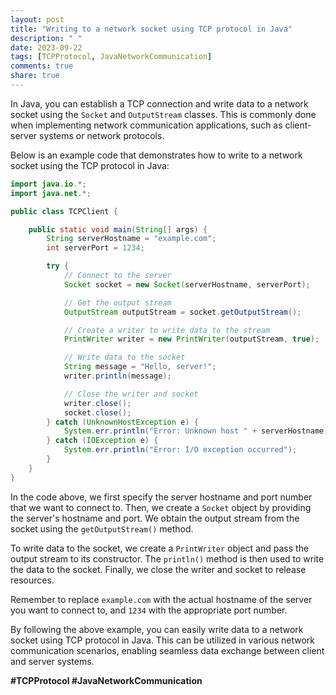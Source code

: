 ```yaml
---
layout: post
title: "Writing to a network socket using TCP protocol in Java"
description: " "
date: 2023-09-22
tags: [TCPProtocol, JavaNetworkCommunication]
comments: true
share: true
---
```


In Java, you can establish a TCP connection and write data to a network socket using the `Socket` and `OutputStream` classes. This is commonly done when implementing network communication applications, such as client-server systems or network protocols.

Below is an example code that demonstrates how to write to a network socket using the TCP protocol in Java:

```java
import java.io.*;
import java.net.*;

public class TCPClient {

    public static void main(String[] args) {
        String serverHostname = "example.com";
        int serverPort = 1234;

        try {
            // Connect to the server
            Socket socket = new Socket(serverHostname, serverPort);

            // Get the output stream
            OutputStream outputStream = socket.getOutputStream();

            // Create a writer to write data to the stream
            PrintWriter writer = new PrintWriter(outputStream, true);

            // Write data to the socket
            String message = "Hello, server!";
            writer.println(message);

            // Close the writer and socket
            writer.close();
            socket.close();
        } catch (UnknownHostException e) {
            System.err.println("Error: Unknown host " + serverHostname);
        } catch (IOException e) {
            System.err.println("Error: I/O exception occurred");
        }
    }
}
```

In the code above, we first specify the server hostname and port number that we want to connect to. Then, we create a `Socket` object by providing the server's hostname and port. We obtain the output stream from the socket using the `getOutputStream()` method. 

To write data to the socket, we create a `PrintWriter` object and pass the output stream to its constructor. The `println()` method is then used to write the data to the socket. Finally, we close the writer and socket to release resources.

Remember to replace `example.com` with the actual hostname of the server you want to connect to, and `1234` with the appropriate port number.

By following the above example, you can easily write data to a network socket using TCP protocol in Java. This can be utilized in various network communication scenarios, enabling seamless data exchange between client and server systems.

**#TCPProtocol #JavaNetworkCommunication**